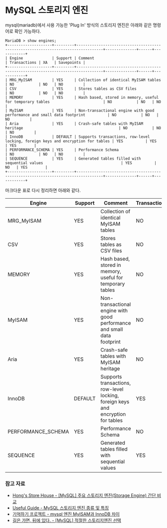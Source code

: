 # MySQL 스토리지 엔진

mysql(mariadb)에서 사용 가능한 'Plug In' 방식의 스토리지 엔진은 아래와 같은 명령어로 확인 가능하다.

    MariaDB > show engines;
    +--------------------+---------+----------------------------------------------------------------------------------+--------------+------+------------+
    | Engine             | Support | Comment                                                                          | Transactions | XA   | Savepoints |
    +--------------------+---------+----------------------------------------------------------------------------------+--------------+------+------------+
    | MRG_MyISAM         | YES     | Collection of identical MyISAM tables                                            | NO           | NO   | NO         |
    | CSV                | YES     | Stores tables as CSV files                                                       | NO           | NO   | NO         |
    | MEMORY             | YES     | Hash based, stored in memory, useful for temporary tables                        | NO           | NO   | NO         |
    | MyISAM             | YES     | Non-transactional engine with good performance and small data footprint          | NO           | NO   | NO         |
    | Aria               | YES     | Crash-safe tables with MyISAM heritage                                           | NO           | NO   | NO         |
    | InnoDB             | DEFAULT | Supports transactions, row-level locking, foreign keys and encryption for tables | YES          | YES  | YES        |
    | PERFORMANCE_SCHEMA | YES     | Performance Schema                                                               | NO           | NO   | NO         |
    | SEQUENCE           | YES     | Generated tables filled with sequential values                                   | YES          | NO   | YES        |
    +--------------------+---------+----------------------------------------------------------------------------------+--------------+------+------------+

마크다운 표로 다시 정리하면 아래와 같다.

| Engine             | Support | Comment                                                                          | Transactions | XA   | Savepoints |
|--------------------|---------|----------------------------------------------------------------------------------|--------------|------|------------|
| MRG_MyISAM         | YES     | Collection of identical MyISAM tables                                            | NO           | NO   | NO         |
| CSV                | YES     | Stores tables as CSV files                                                       | NO           | NO   | NO         |
| MEMORY             | YES     | Hash based, stored in memory, useful for temporary tables                        | NO           | NO   | NO         |
| MyISAM             | YES     | Non-transactional engine with good performance and small data footprint          | NO           | NO   | NO         |
| Aria               | YES     | Crash-safe tables with MyISAM heritage                                           | NO           | NO   | NO         |
| InnoDB             | DEFAULT | Supports transactions, row-level locking, foreign keys and encryption for tables | YES          | YES  | YES        |
| PERFORMANCE_SCHEMA | YES     | Performance Schema                                                               | NO           | NO   | NO         |
| SEQUENCE           | YES     | Generated tables filled with sequential values                                   | YES          | NO   | YES        |


### 참고 자료
- [Hong's Store House - [MySQL] 주요 스토리지 엔진(Storage Engine) 간단 비교](http://asuraiv.blogspot.com/2017/07/mysql-storage-engine.html)
- [Useful Guide - MySQL 스토리지 엔진 종류 및 특징](https://nomadlee.com/mysql-%EC%8A%A4%ED%86%A0%EB%A6%AC%EC%A7%80-%EC%97%94%EC%A7%84-%EC%A2%85%EB%A5%98-%EB%B0%8F-%ED%8A%B9%EC%A7%95/)
- [기억하기 프로젝트 - mysql 엔진 MyISAM과 InnoDB 차이](https://rebeccajo.tistory.com/14)
- [길은 가면, 뒤에 있다. - [MySQL] 적절한 스토리지엔진 선택](https://12bme.tistory.com/95)